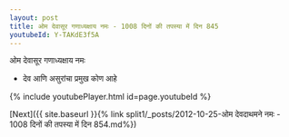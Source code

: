 ```yaml
---
layout: post
title: ओम देवासूर गणाध्यक्षाय नमः - 1008 दिनों की तपस्या में दिन 845
youtubeId: Y-TAKdE3f5A
---
```

 
 
 ओम देवासूर गणाध्यक्षाय नमः  
 
 -  देव आणि असुरांचा प्रमुख कोण आहे 
 
  
 
  
 
 
 
 
 
 


{% include youtubePlayer.html id=page.youtubeId %}
 
[Next]({{ site.baseurl }}{% link  split1/_posts/2012-10-25-ओम देवदाथमने नमः - 1008 दिनों की तपस्या में दिन 854.md%})
 

